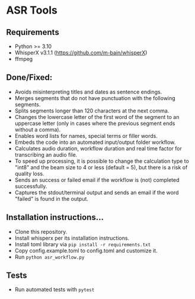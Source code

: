 # ASR Tools

## Requirements
- Python >= 3.10
- WhisperX v3.1.1 (https://github.com/m-bain/whisperX)
- ffmpeg

## Done/Fixed:
- Avoids misinterpreting titles and dates as sentence endings.
- Merges segments that do not have punctuation with the following segments.
- Splits segments longer than 120 characters at the next comma.
- Changes the lowercase letter of the first word of the segment to an uppercase letter (only in cases where the previous segment ends without a comma).
- Enables word lists for names, special terms or filler words.
- Embeds the code into an automated input/output folder workflow.
- Calculates audio duration, workflow duration and real time factor for transcribing an audio file.
- To speed up processing, it is possible to change the calculation type to "int8" and the beam size to 4 or less (default = 5), but there is a risk of quality loss.
- Sends an success or failed email if the workflow is (not) completed successfully.
- Captures the stdout/terminal output and sends an email if the word "failed" is found in the output.

## Installation instructions...
- Clone this repository.
- Install whisperx per its installation instructions.
- Install toml library via `pip install -r requirements.txt`
- Copy config.example.toml to config.toml and customize it.
- Run `python asr_workflow.py`

## Tests
- Run automated tests with `pytest`
